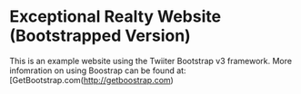 # Exceptional Realty Website (Bootstrapped Version)

This is an example website using the Twiiter Bootstrap v3 framework.
More infomration on using Boostrap can be found at: 
[GetBootstrap.com(http://getboostrap.com)